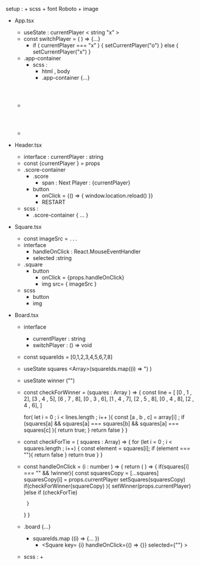 setup : 
    + scss
    + font Roboto
    + image
    

+ App.tsx
    + useState : currentPlayer < string "x" >
    + const switchPlayer = ( ) => {...}
        + if ( currentPlayer === "x" ) {
            setCurrentPlayer("o")
        } else { 
            setCurrentPlayer("x")
        }
    + .app-container
        + scss : 
            + html , body 
            + .app-container {...}
    + <Header currentPlayer = {...}>
    + <Board currentPlayer = {...} switchPlayer = {swichPlayer}>
    
+ Header.tsx 
    + interface : currentPlayer : string
    + const {currentPlayer } = props
    + .score-container 
        + .score 
            +  span : Next Player : {currentPlayer}
        + button 
            + onClick = {() => { window.location.reload() }} 
            + RESTART   
    + scss :
        + .score-container { ... }

+ Square.tsx
    + const imageSrc = ` ... `
    + interface 
        + handleOnClick : React.MouseEventHandler
        + selected :string
    + .square
        + button 
            + onClick = {props.handleOnClick}
            + img src= { imageSrc }
    + scss
        + button 
        + img 

+ Board.tsx
    + interface 
        + currentPlayer : string
        + switchPlayer : () => void
    + const squareIds = [0,1,2,3,4,5,6,7,8]
    + useState squares <Array<string>>(squareIds.map((i) => ") )
    + useState winner <string>("")

    + const checkForWinner = (squares : Array<string> ) => {
        const line = [
            [0 , 1 , 2],
            [3 , 4 , 5],
            [6 , 7 , 8],
            [0 , 3 , 6],
            [1 , 4 , 7],
            [2 , 5 , 8],
            [0 , 4 , 8],
            [2 , 4 , 6],
        ]

        for( let i = 0 ; i < lines.length ; i++ ){
            const [a , b , c] = array[i] ; 
            if (squares[a] && squares[a] === squares[b] && squares[a] === squares[c] ){
                return true;
            }
            return false 
        }
    }

    + const checkForTie = ( squares : Array<string>) => {
        for (let i = 0 ; i < squares.length ; i++) {
            const element = squares[i];
            if (element === ""){
                return false
            } 
            return true
        }
    }

    +  const handleOnClick = (i : number ) => {
        return ( ) => {
            if(squares[i] === "" && !winner){
                const squaresCopy = [...squares]
                squaresCopy[i] = props.currentPlayer
                setSquares(squaresCopy)
                if(checkForWinner(squareCopy) ){
                    setWinner(props.currentPlayer)
                }else if (checkForTie)

            } 
        }
    }

    + .board {...}
        + squareIds.map ((i) => {... })
            + <Square key= {i} handleOnClick={() => {}} selected={""} >
    
    

    + scss :
        + 